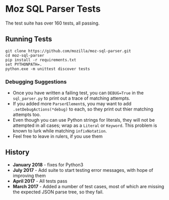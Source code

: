 # Moz SQL Parser Tests

The test suite has over 160 tests, all passing. 

## Running Tests

	git clone https://github.com/mozilla/moz-sql-parser.git
	cd moz-sql-parser
	pip install -r requirements.txt
	set PYTHONPATH=.	
	python.exe -m unittest discover tests

### Debugging Suggestions

* Once you have written a failing test, you can `DEBUG=True` in the 
`sql_parser.py` to print out a trace of matching attempts. 
* If you added more `ParserElement`s, you may want to add `.setDebugActions(*debug)` 
to each, so they print out thier matching attempts too.
* Even though you can use Python strings for literals, they will not be
attempted in all cases; wrap as a `Literal` or `Keyword`.  This problem 
is known to lurk while matching `infixNotation`. 
* Feel free to leave in rulers, if you use them

 
## History

* **January 2018** - fixes for Python3
* **July 2017** - Add suite to start testing error messages, with hope of improving them
* **April 2017** - All tests pass
* **March 2017** - Added a number of test cases, most of which are missing the expected JSON parse tree, so they fail.


